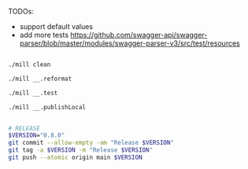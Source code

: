 
TODOs:
- support default values
- add more tests https://github.com/swagger-api/swagger-parser/blob/master/modules/swagger-parser-v3/src/test/resources


```sh

./mill clean

./mill __.reformat

./mill __.test

./mill __.publishLocal
```

```sh

# RELEASE
$VERSION="0.8.0"
git commit --allow-empty -am "Release $VERSION"
git tag -a $VERSION -m "Release $VERSION"
git push --atomic origin main $VERSION

```
